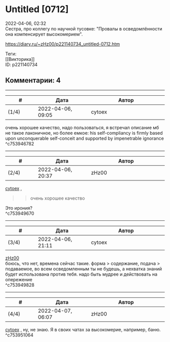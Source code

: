 Untitled [0712]
===============

  
2022-04-06, 02:32  
 Сестра, про коллегу по научной тусовке: "Провалы в осведомлённости она компенсирует высокомерием".   
  
<https://diary.ru/~zHz00/p221140734_untitled-0712.htm>  
  
Теги:  
[[Викторика]]  
ID: p221140734  


Комментарии: 4
--------------

  


---



|         #         |              Дата              |                     Автор                     |           ID           |
| --- | --- | --- | --- |
| (1/4) | 2022-04-06, 09:05 | cytoex | c753946782 |

  
 очень хорошее качество, надо пользоваться, я встречал описание мб не такое лаконичное, но более емкое: his self-compliancy is firmly based upon unconquerable self-conceit and supported by impenetrable ignorance   
 ^c753946782

---



|         #         |              Дата              |                     Автор                     |           ID           |
| --- | --- | --- | --- |
| (2/4) | 2022-04-06, 20:37 | zHz00 | c753949670 |

  
  [cytoex](https://citoex.diary.ru "Только это красиво и только в этом есть смысл")  ,   
 >>очень хорошее качество   
   
 Это ирония?   
 ^c753949670

---



|         #         |              Дата              |                     Автор                     |           ID           |
| --- | --- | --- | --- |
| (3/4) | 2022-04-06, 21:11 | cytoex | c753949828 |

  
  [zHz00](https://zHz00.diary.ru "Untitled")    
 боюсь, что нет, времена сейчас такие. форма > содержание, подача > подаваемое, во всем осведомленным ты не будешь, а нехватка знаний будет использована против тебя. надо быть мудрее и действовать на опережение   
 ^c753949828

---



|         #         |              Дата              |                     Автор                     |           ID           |
| --- | --- | --- | --- |
| (4/4) | 2022-04-07, 06:07 | zHz00 | c753951064 |

  
  [cytoex](https://citoex.diary.ru "Только это красиво и только в этом есть смысл")  , ну, не знаю. Я в своих чатах за высокомерие, например, баню.   
 ^c753951064